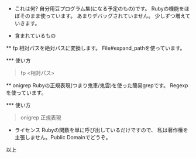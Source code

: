 * これは何?
自分用豆プログラム集(になる予定のもの)です。
Rubyの機能をほぼそのまま使っています。
あまりデバッグされていません。
少しずつ増えていきます。

* 含まれているもの

** fp
相対パスを絶対パスに変換します。
File#expand_pathを使っています。

*** 使い方
> fp <相対パス>

** onigrep
Rubyの正規表現(つまり鬼車/鬼雲)を使った簡易grepです。
Regexpを使っています。

*** 使い方
> onigrep 正規表現

* ライセンス
Rubyの関数を単に呼び出しているだけですので、
私は著作権を主張しません。Public Domainでどうぞ。

以上

